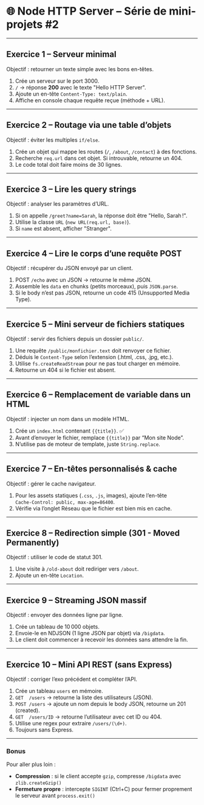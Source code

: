 # 🌐 Node HTTP Server – Série de mini-projets #2

---

## Exercice 1 – Serveur minimal  
Objectif : retourner un texte simple avec les bons en-têtes.
1. Crée un serveur sur le port 3000.
2. `/` → réponse **200** avec le texte "Hello HTTP Server".  
3. Ajoute un en-tête `Content-Type: text/plain`.
4. Affiche en console chaque requête reçue (méthode + URL).

---

## Exercice 2 – Routage via une table d’objets
Objectif : éviter les multiples `if/else`.
1. Crée un objet qui mappe les routes (`/`, `/about`, `/contact`) à des fonctions.
2. Recherche `req.url` dans cet objet. Si introuvable, retourne un 404.
3. Le code total doit faire moins de 30 lignes.

---

## Exercice 3 – Lire les query strings
Objectif : analyser les paramètres d’URL.  
1. Si on appelle `/greet?name=Sarah`, la réponse doit être "Hello, Sarah !".  
2. Utilise la classe `URL` (`new URL(req.url, base)`).  
3. Si `name` est absent, afficher "Stranger".

---

## Exercice 4 – Lire le corps d’une requête POST
Objectif : récupérer du JSON envoyé par un client.
1. POST `/echo` avec un JSON → retourne le même JSON.
2. Assemble les `data` en chunks (petits morceaux), puis `JSON.parse`. 
3. Si le body n’est pas JSON, retourne un code 415 (Unsupported Media Type).

---

## Exercice 5 – Mini serveur de fichiers statiques
Objectif : servir des fichiers depuis un dossier `public/`.
1. Une requête `/public/monfichier.text` doit renvoyer ce fichier.  
2. Déduis le `Content-Type` selon l’extension (.html, .css, .jpg, etc.).  
3. Utilise `fs.createReadStream` pour ne pas tout charger en mémoire.  
4. Retourne un 404 si le fichier est absent.

---

## Exercice 6 – Remplacement de variable dans un HTML
Objectif : injecter un nom dans un modèle HTML.
1. Crée un `index.html` contenant `{{title}}`. ✅
2. Avant d’envoyer le fichier, remplace `{{title}}` par “Mon site Node”. 
3. N’utilise pas de moteur de template, juste `String.replace`.

---

## Exercice 7 – En-têtes personnalisés & cache
Objectif : gérer le cache navigateur.
1. Pour les assets statiques (`.css`, `.js`, images), ajoute l’en-tête  
   `Cache-Control: public, max-age=86400`.
2. Vérifie via l’onglet Réseau que le fichier est bien mis en cache.

---

## Exercice 8 – Redirection simple (301 - Moved Permanently)
Objectif : utiliser le code de statut 301.
1. Une visite à `/old-about` doit rediriger vers `/about`.
2. Ajoute un en-tête `Location`.

---

## Exercice 9 – Streaming JSON massif  
Objectif : envoyer des données ligne par ligne.  
1. Crée un tableau de 10 000 objets.  
2. Envoie-le en NDJSON (1 ligne JSON par objet) via `/bigdata`.
3. Le client doit commencer à recevoir les données sans attendre la fin.

---

## Exercice 10 – Mini API REST (sans Express)
Objectif : corriger l’exo précédent et compléter l’API.  
1. Crée un tableau `users` en mémoire.  
2. `GET  /users` → retourne la liste des utilisateurs (JSON).  
3. `POST /users` → ajoute un nom depuis le body JSON, retourne un 201 (created).  
4. `GET  /users/ID` → retourne l’utilisateur avec cet ID ou 404.  
5. Utilise une regex pour extraire `/users/(\d+)`.  
6. Toujours sans Express.

---

### Bonus
Pour aller plus loin :

* **Compression** : si le client accepte `gzip`, compresse `/bigdata` avec `zlib.createGzip()`  
* **Fermeture propre** : intercepte `SIGINT` (Ctrl+C) pour fermer proprement le serveur avant `process.exit()`  
